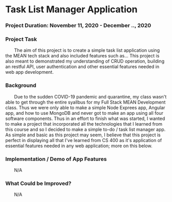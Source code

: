# Task List Manager Application

### Project Duration: November 11, 2020 - December .., 2020

### Project Task
&nbsp;&nbsp;&nbsp;&nbsp;&nbsp;&nbsp; The aim of this project is to create a simple task list application using the MEAN tech stack and also included features such as... This project is also meant to demonstrated my understanding of CRUD operation, building an restful API, user authentication and other essential features needed in web app development. 


### Background
&nbsp;&nbsp;&nbsp;&nbsp;&nbsp;&nbsp; Due to the sudden COVID-19 pandemic and quarantine, my class wasn't able to get through the entire syallbus for my Full Stack MEAN Development class. Thus we were only able to make a simple Node Exprees app, Angular app, and how to use MongoDB and never got to make an app using all four software components. Thus in an effort to finish what was started, I wanted to make a project that incorporated all the technologies that I learned from this course and so I decided to make a simple to-do / task list manager app. As simple and basic as this project may seem, I believe that this project is perfect in displaying all that I've learned from CS 400 as it's application of essential features needed in any web application; more on this below.  

### Implementation / Demo of App Features 
&nbsp;&nbsp;&nbsp;&nbsp;&nbsp;&nbsp; N/A


### What Could be Improved?
&nbsp;&nbsp;&nbsp;&nbsp;&nbsp;&nbsp; N/A
